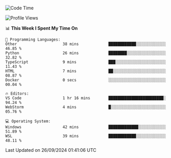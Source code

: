 <!--START_SECTION:waka-->
![Code Time](http://img.shields.io/badge/Code%20Time-726%20hrs%2021%20mins-blue)

![Profile Views](http://img.shields.io/badge/Profile%20Views-8-blue)

📊 **This Week I Spent My Time On** 

```text
💬 Programming Languages: 
Other                    38 mins             ████████████░░░░░░░░░░░░░   46.85 % 
Python                   26 mins             ████████░░░░░░░░░░░░░░░░░   32.82 % 
TypeScript               9 mins              ███░░░░░░░░░░░░░░░░░░░░░░   11.43 % 
HTML                     7 mins              ██░░░░░░░░░░░░░░░░░░░░░░░   08.87 % 
Docker                   0 secs              ░░░░░░░░░░░░░░░░░░░░░░░░░   00.04 % 

🔥 Editors: 
VS Code                  1 hr 16 mins        ████████████████████████░   94.24 % 
WebStorm                 4 mins              █░░░░░░░░░░░░░░░░░░░░░░░░   05.76 % 

💻 Operating System: 
Windows                  42 mins             █████████████░░░░░░░░░░░░   51.89 % 
WSL                      39 mins             ████████████░░░░░░░░░░░░░   48.11 % 
```


 Last Updated on 26/09/2024 01:41:06 UTC
<!--END_SECTION:waka-->
